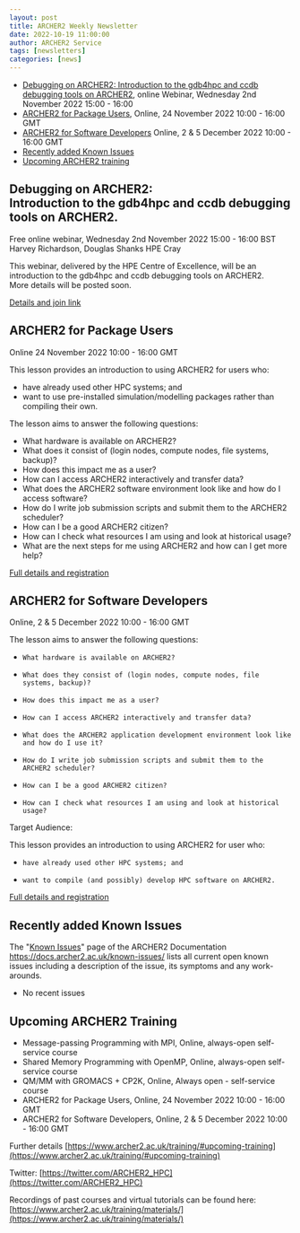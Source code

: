 ```yaml
---
layout: post
title: ARCHER2 Weekly Newsletter
date: 2022-10-19 11:00:00
author: ARCHER2 Service
tags: [newsletters] 
categories: [news]
---
```



- [Debugging on ARCHER2: Introduction to the gdb4hpc and ccdb debugging tools on ARCHER2](#debugging-on-archer2-introduction-to-the-gdb4hpc-and-ccdb-debugging-tools-on-archer2), online Webinar, Wednesday 2nd November 2022 15:00 - 16:00
- [ARCHER2 for Package Users](#archer2-for-package-users), Online, 24 November 2022 10:00 - 16:00 GMT 
- [ARCHER2 for Software Developers](#archer2-for-software-developers) Online, 2 & 5 December 2022 10:00 - 16:00 GMT
- [Recently added Known Issues](#recently-added-known-issues)
- [Upcoming ARCHER2 training](#upcoming-archer2-training)

<!--more-->
 

## Debugging on ARCHER2: <br>Introduction to the gdb4hpc and ccdb debugging tools on ARCHER2.

Free online webinar, Wednesday 2nd November 2022 15:00 - 16:00 BST<br>
Harvey Richardson, Douglas Shanks HPE Cray

This webinar, delivered by the HPE Centre of Excellence, will be an introduction to the gdb4hpc and ccdb debugging tools on ARCHER2.<br>
More details will be posted soon.

[Details and join link](https://www.archer2.ac.uk/training/courses/221102-hpe-debugging-vt/)


## ARCHER2 for Package Users 	

Online 	24 November 2022 10:00 - 16:00 GMT 

This lesson provides an introduction to using ARCHER2 for users who:

- have already used other HPC systems; and
- want to use pre-installed simulation/modelling packages rather than compiling their own.

The lesson aims to answer the following questions:

- What hardware is available on ARCHER2?
- What does it consist of (login nodes, compute nodes, file systems, backup)?
- How does this impact me as a user?
- How can I access ARCHER2 interactively and transfer data?
- What does the ARCHER2 software environment look like and how do I access software?
- How do I write job submission scripts and submit them to the ARCHER2 scheduler?
- How can I be a good ARCHER2 citizen?
- How can I check what resources I am using and look at historical usage?
- What are the next steps for me using ARCHER2 and how can I get more help?

[Full details and registration](https://www.archer2.ac.uk/training/#upcoming-training)


## ARCHER2 for Software Developers

Online, 2 & 5 December 2022 10:00 - 16:00 GMT 

The lesson aims to answer the following questions:

-     What hardware is available on ARCHER2?
-     What does they consist of (login nodes, compute nodes, file systems, backup)?
-     How does this impact me as a user?
-     How can I access ARCHER2 interactively and transfer data?
-     What does the ARCHER2 application development environment look like and how do I use it?
-     How do I write job submission scripts and submit them to the ARCHER2 scheduler?
-     How can I be a good ARCHER2 citizen?
-     How can I check what resources I am using and look at historical usage?

Target Audience:

This lesson provides an introduction to using ARCHER2 for user who:

-     have already used other HPC systems; and
-     want to compile (and possibly) develop HPC software on ARCHER2.
	
[Full details and registration](https://www.archer2.ac.uk/training/#upcoming-training)



## Recently added Known Issues
 
The "[Known Issues](https://docs.archer2.ac.uk/known-issues/)" page of the ARCHER2 Documentation
<https://docs.archer2.ac.uk/known-issues/>
lists all current open known issues including a description of the issue, its symptoms and any work-arounds.

- No recent issues


## Upcoming ARCHER2 Training

- Message-passing Programming with MPI, Online, always-open self-service course
- Shared Memory Programming with OpenMP, Online, always-open self-service course
- QM/MM with GROMACS + CP2K, Online, Always open - self-service course
- ARCHER2 for Package Users, Online, 24 November 2022 10:00 - 16:00 GMT 
- ARCHER2 for Software Developers, Online, 2 & 5 December 2022 10:00 - 16:00 GMT 



Further details [https://www.archer2.ac.uk/training/#upcoming-training](https://www.archer2.ac.uk/training/#upcoming-training)


Twitter: [https://twitter.com/ARCHER2_HPC](https://twitter.com/ARCHER2_HPC)

Recordings of past courses and virtual tutorials can be found here: [https://www.archer2.ac.uk/training/materials/](https://www.archer2.ac.uk/training/materials/)

